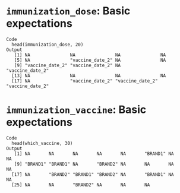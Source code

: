 # `immunization_dose`: Basic expectations

    Code
      head(immunization_dose, 20)
    Output
       [1] NA               NA               NA               NA              
       [5] NA               "vaccine_date_2" NA               NA              
       [9] "vaccine_date_2" "vaccine_date_2" NA               "vaccine_date_2"
      [13] NA               NA               NA               NA              
      [17] NA               "vaccine_date_2" "vaccine_date_2" "vaccine_date_2"

# `immunization_vaccine`: Basic expectations

    Code
      head(which_vaccine, 30)
    Output
       [1] NA       NA       NA       NA       NA       "BRAND1" NA       NA      
       [9] "BRAND1" "BRAND1" NA       "BRAND2" NA       NA       NA       NA      
      [17] NA       "BRAND2" "BRAND1" "BRAND2" NA       "BRAND1" NA       NA      
      [25] NA       NA       "BRAND2" NA       NA       NA      

